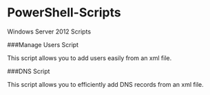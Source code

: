 # PowerShell-Scripts
Windows Server 2012 Scripts


###Manage Users Script
<p>This script allows you to add users easily from an xml file.</p>

###DNS Script
<p>This script allows you to efficiently add DNS records from an xml file.</p>
